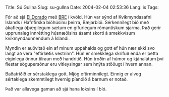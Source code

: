 Title: Sú Gullna
Slug: su-gullna
Date: 2004-02-04 02:53:36
Lang: is
Tags: 

Fór að sjá [El Dorado][cowboy] með [BRE][bre] í kvöld. Hún var sýnd af Kvikmyndasafni Íslands í Hafnfirska bíóhúsinu þeirra, Bæjarbíói. Sérkennilegt bíó með ákaflega óþægilegum sætum en gífurlegum rómantískum sjarma. Það gerir upprunaleg innrétting húsnæðisins ásamt skorti á smekkvísum kvikmyndaunnendum á Íslandi.

Myndin er auðvitað ein af mínum uppáhalds og gott ef hún nær ekki svo langt að vera "eftirlætis vestrinn". Hún er smekklega skrifuð enda er þetta eiginlega önnur tilraun með handritið. Hún troðin af húmor og kjánalátum því flestar sögupersónur eru vitleysingar sem hnýta stöðugt í hvern annan.

Baðatriðið er sérstaklega gott. Mjög eftirminnilegt. Einnig er alveg sértaklega skemmtilegt hvernig píanóið á barnum er notað.

Það var allavega gaman að sjá hana loksins í bíó.

[cowboy]: http://www.combustiblecelluloid.com/eldorado.shtml
[bre]: http://bre.klaki.net